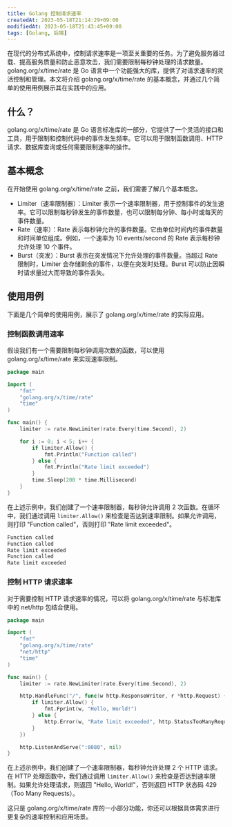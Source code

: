 ```yaml
---
title: Golang 控制请求速率
createdAt: 2023-05-18T21:14:29+09:00
modifiedAt: 2023-05-18T21:43:45+09:00
tags: [Golang, 后端]
---
```


在现代的分布式系统中，控制请求速率是一项至关重要的任务。为了避免服务器过载、提高服务质量和防止恶意攻击，我们需要限制每秒钟处理的请求数量。golang.org/x/time/rate 是 Go 语言中一个功能强大的库，提供了对请求速率的灵活控制和管理。本文将介绍 golang.org/x/time/rate 的基本概念，并通过几个简单的使用用例展示其在实践中的应用。

<!--more-->

## 什么？

golang.org/x/time/rate 是 Go 语言标准库的一部分，它提供了一个灵活的接口和工具，用于限制和控制代码中的事件发生频率。它可以用于限制函数调用、HTTP 请求、数据库查询或任何需要限制速率的操作。

## 基本概念

在开始使用 golang.org/x/time/rate 之前，我们需要了解几个基本概念。

- Limiter（速率限制器）：Limiter 表示一个速率限制器，用于控制事件的发生速率。它可以限制每秒钟发生的事件数量，也可以限制每分钟、每小时或每天的事件数量。
- Rate（速率）：Rate 表示每秒钟允许的事件数量。它由单位时间内的事件数量和时间单位组成。例如，一个速率为 10 events/second 的 Rate 表示每秒钟允许处理 10 个事件。
- Burst（突发）：Burst 表示在突发情况下允许处理的事件数量。当超过 Rate 限制时，Limiter 会存储剩余的事件，以便在突发时处理。Burst 可以防止因瞬时请求量过大而导致的事件丢失。

## 使用用例

下面是几个简单的使用用例，展示了 golang.org/x/time/rate 的实际应用。

### 控制函数调用速率

假设我们有一个需要限制每秒钟调用次数的函数，可以使用 golang.org/x/time/rate 来实现速率限制。

```go
package main

import (
	"fmt"
	"golang.org/x/time/rate"
	"time"
)

func main() {
	limiter := rate.NewLimiter(rate.Every(time.Second), 2)

	for i := 0; i < 5; i++ {
		if limiter.Allow() {
			fmt.Println("Function called")
		} else {
			fmt.Println("Rate limit exceeded")
		}
		time.Sleep(200 * time.Millisecond)
	}
}
```

在上述示例中，我们创建了一个速率限制器，每秒钟允许调用 2 次函数。在循环中，我们通过调用 `limiter.Allow()` 来检查是否达到速率限制。如果允许调用，则打印 "Function called"，否则打印 "Rate limit exceeded"。

```txt
Function called
Function called
Rate limit exceeded
Function called
Rate limit exceeded
```

### 控制 HTTP 请求速率

对于需要控制 HTTP 请求速率的情况，可以将 golang.org/x/time/rate 与标准库中的 net/http 包结合使用。

```go
package main

import (
	"fmt"
	"golang.org/x/time/rate"
	"net/http"
	"time"
)

func main() {
	limiter := rate.NewLimiter(rate.Every(time.Second), 2)

	http.HandleFunc("/", func(w http.ResponseWriter, r *http.Request) {
		if limiter.Allow() {
			fmt.Fprint(w, "Hello, World!")
		} else {
			http.Error(w, "Rate limit exceeded", http.StatusTooManyRequests)
		}
	})

	http.ListenAndServe(":8080", nil)
}
```

在上述示例中，我们创建了一个速率限制器，每秒钟允许处理 2 个 HTTP 请求。在 HTTP 处理函数中，我们通过调用 `limiter.Allow()` 来检查是否达到速率限制。如果允许处理请求，则返回 "Hello, World!"，否则返回 HTTP 状态码 429（Too Many Requests）。

这只是 golang.org/x/time/rate 库的一小部分功能，你还可以根据具体需求进行更复杂的速率控制和应用场景。
